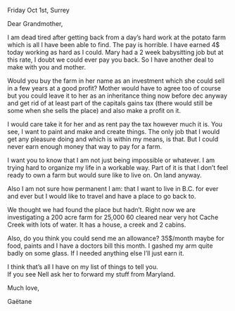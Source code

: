 ---
---

Friday Oct 1st, Surrey  

Dear Grandmother,  

I am dead tired after getting back from a day’s hard work at the potato farm which is all I have been able to find.  The pay is horrible.  I have earned 4$ today working as hard as I could.  Mary had a 2 week babysitting job but at this rate, I doubt we could ever pay you back.  So I have another deal to make with you and mother.  

Would you buy the farm in her name as an investment which she could sell in a few years at a good profit?  Mother would have to agree too of course but you could leave it to her as an inheritance thing now before dec anyway and get rid of at least part of the capitals gains tax (there would still be some when she sells the place) and also make a profit on it.  

I would care take it for her and as rent pay the tax however much it is.  You see, I want to paint and make and create things.  The only job that I would get any pleasure doing and which is within my means, is that.  But I could never earn enough money that way to pay for a farm.  

I want you to know that I am not just being impossible or whatever.  I am trying hard to organize my life in a workable way.  Part of it is that I don’t feel ready to own a farm but would sure like to live on.  On land anyway.  

Also I am not sure how permanent I am: that I want to live in B.C. for ever and ever but I would like to travel and have a place to go back to.  

We thought we had found the place but hadn’t.  Right now we are investigating a 200 acre farm for 25,000 60 cleared near very hot Cache Creek with lots of water.  It has a house, a creek and 2 cabins.  

Also, do you think you could send me an allowance?  35$/month maybe for food, paints and I have a doctors bill this month.  I gashed my arm quite badly on some glass.  If I needed anything else I’ll just earn it.   

I think that’s all I have on my list of things to tell you.   
If you see Nell ask her to forward my stuff from Maryland.  

Much love,  

Gaëtane
